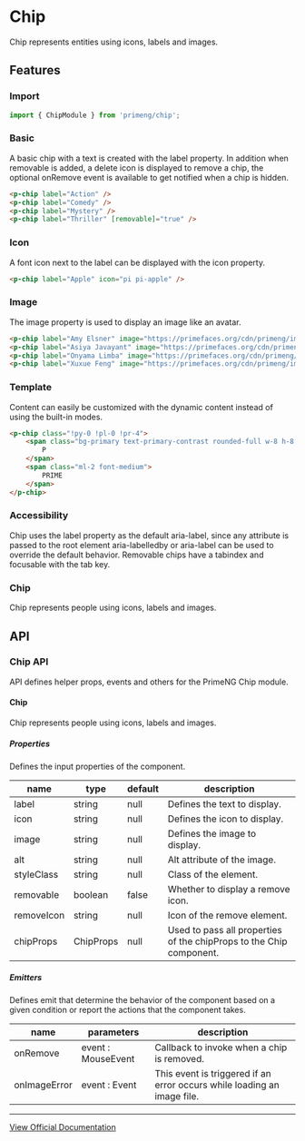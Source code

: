 # Chip

Chip represents entities using icons, labels and images.

## Features

### Import

```typescript
import { ChipModule } from 'primeng/chip';
```

### Basic

A basic chip with a text is created with the label property. In addition when removable is added, a delete icon is displayed to remove a chip, the optional onRemove event is available to get notified when a chip is hidden.

```html
<p-chip label="Action" />
<p-chip label="Comedy" />
<p-chip label="Mystery" />
<p-chip label="Thriller" [removable]="true" />
```

### Icon

A font icon next to the label can be displayed with the icon property.

```html
<p-chip label="Apple" icon="pi pi-apple" />
```

### Image

The image property is used to display an image like an avatar.

```html
<p-chip label="Amy Elsner" image="https://primefaces.org/cdn/primeng/images/demo/avatar/amyelsner.png" alt="Avatar image" />
<p-chip label="Asiya Javayant" image="https://primefaces.org/cdn/primeng/images/demo/avatar/asiyajavayant.png" alt="Avatar image" />
<p-chip label="Onyama Limba" image="https://primefaces.org/cdn/primeng/images/demo/avatar/onyamalimba.png" alt="Avatar image" />
<p-chip label="Xuxue Feng" image="https://primefaces.org/cdn/primeng/images/demo/avatar/xuxuefeng.png" alt="Avatar image" [removable]="true" />
```

### Template

Content can easily be customized with the dynamic content instead of using the built-in modes.

```html
<p-chip class="!py-0 !pl-0 !pr-4">
    <span class="bg-primary text-primary-contrast rounded-full w-8 h-8 flex items-center justify-center">
        P
    </span>
    <span class="ml-2 font-medium">
        PRIME
    </span>
</p-chip>
```

### Accessibility

Chip uses the label property as the default aria-label, since any attribute is passed to the root element aria-labelledby or aria-label can be used to override the default behavior. Removable chips have a tabindex and focusable with the tab key.

### Chip

Chip represents people using icons, labels and images.

## API

### Chip API

API defines helper props, events and others for the PrimeNG Chip module.

#### Chip

Chip represents people using icons, labels and images.

##### Properties

Defines the input properties of the component.

| name | type | default | description |
| --- | --- | --- | --- |
| label | string | null | Defines the text to display. |
| icon | string | null | Defines the icon to display. |
| image | string | null | Defines the image to display. |
| alt | string | null | Alt attribute of the image. |
| styleClass | string | null | Class of the element. |
| removable | boolean | false | Whether to display a remove icon. |
| removeIcon | string | null | Icon of the remove element. |
| chipProps | ChipProps | null | Used to pass all properties of the chipProps to the Chip component. |

##### Emitters

Defines emit that determine the behavior of the component based on a given condition or report the actions that the component takes.

| name | parameters | description |
| --- | --- | --- |
| onRemove | event :  MouseEvent | Callback to invoke when a chip is removed. |
| onImageError | event :  Event | This event is triggered if an error occurs while loading an image file. |

---

[View Official Documentation](https://primeng.org/chip)
